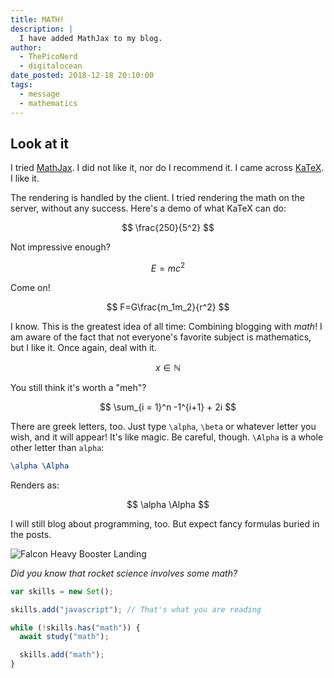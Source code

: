 ```yaml
---
title: MATH!
description: |
  I have added MathJax to my blog.
author:
  - ThePicoNerd
  - digitalocean
date_posted: 2018-12-18 20:10:00
tags:
  - message
  - mathematics
---
```


## Look at it

I tried [MathJax](https://www.mathjax.org). I did not like it, nor do I recommend it. I came across [KaTeX](https://katex.org). I like it.

The rendering is handled by the client. I tried rendering the math on the server, without any success. Here's a demo of what KaTeX can do:

$$
\frac{250}{5^2}
$$

Not impressive enough?

$$
E=mc^2
$$

Come on!

$$
F=G\frac{m_1m_2}{r^2}
$$

I know. This is the greatest idea of all time: Combining blogging with _math_! I am aware of the fact that not everyone's favorite subject is mathematics, but I like it. Once again, deal with it.

$$
x \in \mathbb{N}
$$

You still think it's worth a "meh"?

$$
\sum_{i = 1}^n -1^{i+1} + 2i
$$

There are greek letters, too. Just type `\alpha`, `\beta` or whatever letter you wish, and it will appear! It's like magic. Be careful, though. `\Alpha` is a whole other letter than `alpha`:

```tex
\alpha \Alpha
```

Renders as:

$$
\alpha \Alpha 
$$

I will still blog about programming, too. But expect fancy formulas buried in the posts.

![Falcon Heavy Booster Landing](https://images.unsplash.com/photo-1517976547714-720226b864c1?ixlib=rb-1.2.1&q=85&fm=jpg&crop=entropy&cs=srgb)

*Did you know that rocket science involves some math?*


```javascript
var skills = new Set();

skills.add("javascript"); // That's what you are reading

while (!skills.has("math")) {
  await study("math");

  skills.add("math");
}
```
